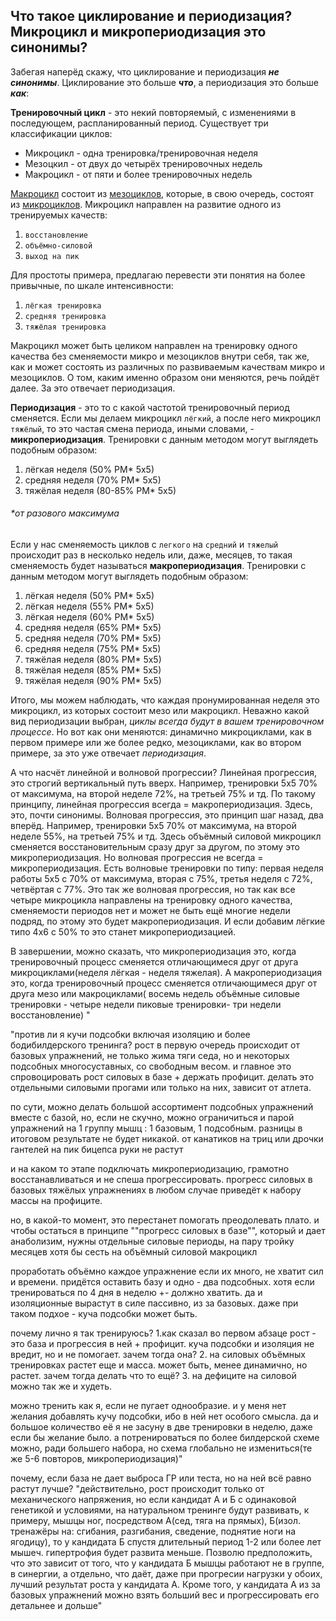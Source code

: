 ## Что такое циклирование и периодизация? Микроцикл и микропериодизация это синонимы?
 Забегая наперёд скажу, что циклирование и периодизация ***не синонимы***. Циклирование это больше ***что***, а периодизация это больше ***как***:


**Тренировочный цикл** - это некий повторяемый, с изменениями в последующем, распланированный период. 
Существует три классификации циклов:

- Микроцикл - одна тренировка/тренировочная неделя 
- Мезоцкил - от двух до четырёх тренировочных недель 
- Макроцикл - от пяти и более тренировочных недель

<u>Макроцикл</u> состоит из <u>мезоциклов</u>, которые, в свою очередь, состоят из <u>микроциклов</u>. 
Микроцикл направлен на развитие одного из тренируемых качеств:
 
1. `восстановление`
2. `объёмно-силовой` 
3. `выход на пик` 

Для простоты примера, предлагаю перевести эти понятия на более привычные, по шкале интенсивности:
1. `лёгкая тренировка` 
2. `средняя тренировка`
3. `тяжёлая тренировка`

Макроцикл может быть целиком направлен 
на тренировку одного качества без сменяемости микро и мезоциклов внутри себя, так же, как и может состоять из различных по развиваемым качествам микро и мезоциклов. О том, каким именно образом они меняются, речь пойдёт далее. За это отвечает периодизация.

**Периодизация** - это то с какой частотой тренировочный период сменяется. 
Если мы делаем микроцикл `лёгкий`, а после него микроцикл `тяжёлый`, то это частая смена периода, 
иными словами, - **микропериодизация**. 
Тренировки с данным методом  могут выглядеть подобным образом:
1. лёгкая неделя (50% PM* 5х5)
2. средняя неделя (70% РМ* 5х5)
3. тяжёлая неделя (80-85% РМ* 5х5)
###### *от разового максимума

Если у нас сменяемость циклов с `легкого` на `средний` и `тяжелый` происходит раз в несколько недель или, даже, месяцев, то такая сменяемость будет называться **макропериодизация**.
Тренировки с данным методом  могут выглядеть подобным образом:
1. лёгкая неделя (50% РМ* 5х5)
2. лёгкая неделя (55% РМ* 5х5)
3. лёгкая неделя (60% РМ* 5х5)
4. средняя неделя (65% РМ* 5х5)
5. средняя неделя (70% РМ* 5х5)
6. средняя неделя (75% РМ* 5х5)
7. тяжёлая неделя (80% РМ* 5х5)
8. тяжёлая неделя (85% РМ* 5х5)
9. тяжёлая неделя (90% РМ* 5х5)

Итого, мы можем наблюдать, что каждая пронумированная неделя это микроцикл, из которых состоит мезо или макроцикл. Неважно какой вид периодизации выбран, *циклы всегда будут в вашем тренировочном процессе*. Но вот как они меняются: динамично микроциклами, как в первом примере или же более редко, мезоциклами, как во втором примере, за это уже отвечает *периодизация*. 

А что насчёт линейной и волновой прогрессии?
Линейная прогрессия, это строгий вертикальный путь вверх. Например, тренировки 5х5 70% от максимума, на второй неделе 72%, на третьей 75% и тд. По такому принципу, линейная прогрессия всегда = макропериодизация. Здесь, это, почти синонимы.
Волновая прогрессия, это принцип шаг назад, два вперёд. Например, тренировки 5х5 70% от максимума, на второй неделе 55%, на третьей 75% и тд. Здесь объёмный силовой микроцикл сменяется восстановительным сразу друг за другом,
по этому это микропериодизация.
Но волновая прогрессия не всегда = микропериодизация. Есть волновые тренировки по типу: первая неделя работы 5х5 с 70% от максимума, вторая с 75%, третья неделя с 72%, четвёртая с 77%. Это так же волновая прогрессия, 
но так как все четыре микроцикла направлены на тренировку одного качества, сменяемости периодов нет и может не быть ещё многие недели подряд, по этому это будет макропериодизация. И если добавим лёгкие типо 4х6 с 50% то это станет
 микропериодизацией.

В завершении, можно сказать, что микропериодизация это, когда тренировочный процесс сменяется отличающимеся друг от друга микроциклами(неделя лёгкая - неделя тяжелая). 
А макропериодизация это, когда тренировочный процесс сменяется отличающимеся друг от друга мезо или макроциклами( восемь недель объёмные силовые тренировки  - четыре недели пиковые тренировки- три недели восстановление)
"


"против ли я кучи подсобки включая изоляцию и более бодибилдерского тренинга? 
рост в первую очередь происходит от базовых упражнений, не только жима тяги седа, но и некоторых подсобных многосуставных, со свободным весом.
и главное это спровоцировать рост силовых в базе + держать профицит. делать это отдельными силовыми прогами или только на них, зависит от атлета.

по сути, можно делать большой ассортимент подсобных упражнений вместе с базой, но, если не скучно, можно ограничиться и парой упражнений на 1 группу мышц :
1 базовым, 1 подсобным. разницы в итоговом результате не будет никакой. от канатиков на триц или дрочки гантелей на пик бицепса руки не растут

и на каком то этапе подключать микропериодизацию, грамотно восстанавливаться и не спеша прогрессировать. 
прогресс силовых в базовых тяжёлых упражнениях в любом случае приведёт к набору массы на профиците.

но, в какой-то момент, это перестанет помогать преодолевать плато. и чтобы остаться в принципе ""прогресс силовых в базе"", который и дает анаболизим, 
нужны отдельные силовые периоды, на пару тройку месяцев хотя бы сесть на объёмный силовой макроцикл

проработать объёмно каждое упражнение если их много, не хватит сил и времени. придётся оставить базу и одно - два подсобных. хотя если тренироваться 
по 4 дня в неделю +- должно хватить. да и изоляционные вырастут в силе пассивно, из за базовых. даже при таком подхое - куча подсобки может быть. 

почему лично я так тренируюсь?
1.как сказал во первом абзаце рост - это база и прогрессия в ней + профицит. куча подсобки и изоляция не вредит, но и не помогает. зачем тогда она?
2. на силовых объёмных тренировках растет еще и масса. может быть, менее динамично, но растет. зачем тогда делать что то ещё? 
3. на дефиците на силовой можно так же и худеть.

можно тренить как я, если не пугает однообразие. и у меня нет желания добавлять кучу подсобки, ибо в ней нет особого смысла. 
да и большое количество её я не засуну в две тренировки в неделю, даже если бы желание было. а потренироваться по более билдерской схеме можно, ради большего набора, 
но схема глобально не измениться(те же 5-6 повторов, микропериодизация)"

почему, если база не дает выброса ГР или теста, но на ней всё равно растут лучше?
"действительно, рост происходит только от механического напряжения, но если кандидат А и Б с одинаковой генетикой и условиями, на натуральном тренинге будут развивать, к примеру, мышцы
ног, посредством А(сед, тяга на прямых), Б(изол. тренажёры на: сгибания, разгибания, сведение, поднятие ноги на ягодицу), то у кандидата Б спустя длительный период 1-2 или более лет мышеч. гипертрофия будет развита меньше.
Позволю предположить, что это зависит от того, что у кандидата Б мышцы работают не в группе, в синергии, а отдельно, что даёт, даже при прогресии нагрузки у обоих, лучший результат роста у кандидата А.
Кроме того, у кандидата А из за базовых упражнений можно взять больший вес и прогрессировать его детальнее и дольше"
































































































































































































































































































































































































































































































































































































































































































































































































































































































































































































































